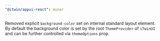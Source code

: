 ```yaml
---
"@itwin/appui-react": minor
---
```


Removed explicit `background-color` set on internal standard layout element. By default the background color is set by the root `ThemeProvider` of `iTwinUI` and can be further controlled via `themeOptions` prop.

